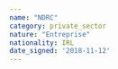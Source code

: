 ```yaml
---
name: "NDRC"
category: private_sector
nature: "Entreprise"
nationality: IRL
date_signed: '2018-11-12'
---
```

    
